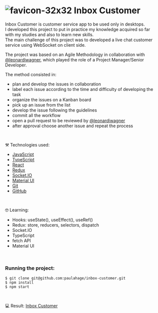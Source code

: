 # ![favicon-32x32](https://user-images.githubusercontent.com/84124999/235462425-6481d499-3fa4-4432-8b40-f03142e59413.png) Inbox Customer

Inbox Customer is customer service app to be used only in desktops.<br/>
I developed this project to put in practice my knowledge acquired so far with my studies and also to learn new skills.<br/>
The main challenge of this project was to developed a live chat customer service using WebSocket on client side.

The project was based on an Agile Methodology in collaboration with [@leonardiwagner](https://github.com/leonardiwagner), which played the role of a Project Manager/Senior Developer.
<br/>

The method consisted in: 
- plan and develop the issues in collaboration
- label each issue according to the time and difficulty of developing the task
- organize the issues on a Kanban board
- pick up an issue from the list 
- develop the issue following the guidelines
- commit all the workflow 
- open a pull request to be reviewed by [@leonardiwagner](https://github.com/leonardiwagner)
- after approval choose another issue and repeat the process

<br/>

⚒️ Technologies used:

- [JavaScript](https://www.javascript.com/)
- [TypeScript](https://www.typescriptlang.org/)
- [React](https://reactjs.org/)
- [Redux](https://redux.js.org/)
- [Socket.IO](https://socket.io/)
- [Material UI](https://mui.com/)
- [Git](https://git-scm.com/docs)
- [GitHub](https://github.com/paulahage/Dinogram)


<br/>

🤓 Learning:

- Hooks: useState(), useEffect(), useRef()
- Redux: store, reducers, selectors, dispatch
- Socket.IO 
- TypeScript
- fetch API
- Material UI

<br/>

### Running the project:

```
$ git clone git@github.com:paulahage/inbox-customer.git
$ npm install
$ npm start

```

<br/>

💻 Result: [Inbox Customer](http://website-inbox.s3-website.eu-north-1.amazonaws.com/)
